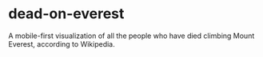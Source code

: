 # dead-on-everest
A mobile-first visualization of all the people who have died climbing Mount Everest, according to Wikipedia.
